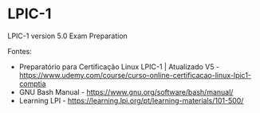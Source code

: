 # LPIC-1
LPIC-1 version 5.0 Exam Preparation

Fontes:
* Preparatório para Certificação Linux LPIC-1 | Atualizado V5 - https://www.udemy.com/course/curso-online-certificacao-linux-lpic1-comptia
* GNU Bash Manual - https://www.gnu.org/software/bash/manual/
* Learning LPI - https://learning.lpi.org/pt/learning-materials/101-500/
